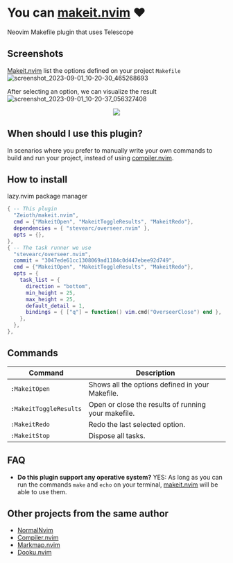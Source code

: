 # You can [makeit.nvim](https://github.com/Zeioth/makeit.nvim) ❤️
Neovim Makefile plugin that uses Telescope

## Screenshots
[Makeit.nvim](https://github.com/Zeioth/makeit.nvim) list the options defined on your project `Makefile`
![screenshot_2023-09-01_10-20-30_465268693](https://github.com/Zeioth/makeit.nvim/assets/3357792/29a373c1-6d19-49fb-95a6-f350a16b1c41)

After selecting an option, we can visualize the result
![screenshot_2023-09-01_10-20-37_056327408](https://github.com/Zeioth/makeit.nvim/assets/3357792/5041f518-05d3-4458-8999-d8d274a4b3b2)


<div align="center">
  <a href="https://discord.gg/ymcMaSnq7d" rel="nofollow">
      <img src="https://img.shields.io/discord/1121138836525813760?color=azure&labelColor=6DC2A4&logo=discord&logoColor=black&label=Join the discord server&style=for-the-badge" data-canonical-src="https://img.shields.io/discord/1121138836525813760">
    </a>
</div>

## When should I use this plugin?
In scenarios where you prefer to manually write your own commands to build and run your project, instead of using [compiler.nvim](https://github.com/Zeioth/compiler.nvim).

## How to install
lazy.nvim package manager
```lua
{ -- This plugin
  "Zeioth/makeit.nvim",
  cmd = {"MakeitOpen", "MakeitToggleResults", "MakeitRedo"},
  dependencies = { "stevearc/overseer.nvim" },
  opts = {},
},
{ -- The task runner we use
  "stevearc/overseer.nvim",
  commit = "3047ede61cc1308069ad1184c0d447ebee92d749",
  cmd = {"MakeitOpen", "MakeitToggleResults", "MakeitRedo"},
  opts = {
    task_list = {
      direction = "bottom",
      min_height = 25,
      max_height = 25,
      default_detail = 1,
      bindings = { ["q"] = function() vim.cmd("OverseerClose") end },
    },
  },
},
```

## Commands

| Command | Description|
|--|--|
| `:MakeitOpen` | Shows all the options defined in your Makefile. |
| `:MakeitToggleResults` | Open or close the results of running your makefile. |
| `:MakeitRedo` | Redo the last selected option. |
| `:MakeitStop` | Dispose all tasks. |

## FAQ

* **Do this plugin support any operative system?**
YES: As long as you can run the commands `make` and `echo` on your terminal, [makeit.nvim](https://github.com/Zeioth/makeit.nvim) will be able to use them.

## Other projects from the same author
* [NormalNvim](https://github.com/NormalNvim/NormalNvim)
* [Compiler.nvim](https://github.com/Zeioth/compiler.nvim)
* [Markmap.nvim](https://github.com/Zeioth/dooku.nvim)
* [Dooku.nvim](https://github.com/Zeioth/dooku.nvim)
